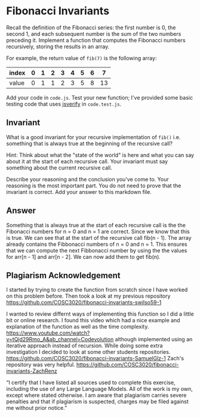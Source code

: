 # Fibonacci Invariants

Recall the definition of the Fibonacci series: the first number is 0, the second
1, and each subsequent number is the sum of the two numbers preceding it.
Implement a function that computes the Fibonacci numbers recursively, storing
the results in an array.

For example, the return value of `fib(7)` is the following array:

| index |  0  |  1  |  2  |  3  |  4  |  5  |  6  |  7  |
| ----- | --- | --- | --- | --- | --- | --- | --- | --- |
| value |  0  |  1  |  1  |  2  |  3  |  5  |  8  |  13 |

Add your code in `code.js`. Test your new function; I've provided some basic
testing code that uses [jsverify](https://jsverify.github.io/) in
`code.test.js`.

## Invariant

What is a good invariant for your recursive implementation of `fib()`
i.e. something that is always true at the beginning of the recursive call?

Hint: Think about what the "state of the world" is here and what you can say
about it at the start of each recursive call. Your invariant must say something
about the current recursive call.

Describe your reasoning and the conclusion you've come to. Your reasoning is the
most important part. You do not need to prove that the invariant is correct. Add
your answer to this markdown file.

## Answer

Something that is always true at the start of each recursive call is the the Fibonacci numbers for n = 0 and n = 1 are correct. Since we know that this is true. We can see that at the start of the recursive call fib(n - 1). The array already 
contains the Fibbonacci numbers of n = 0 and n = 1. This ensures that we can compute the next Fibbonacci number by using the the values for arr[n - 1] and arr[n - 2]. We can now add them to get fib(n). 

## Plagiarism Acknowledgement 
I started by trying to create the function from scratch since I have worked on this problem before.
Then took a look at my previous repository https://github.com/COSC3020/fibonacci-invariants-swilso59-1

I wanted to review differnt ways of implementing this function so I did a little bit or online research.
I found this video which had a nice example and explanation of the function as well as the time complexity.
https://www.youtube.com/watch?v=tQjd29Rmo_A&ab_channel=Codevolution
although implemented using an iterative approach instead of recursion.
While doing some extra investigation I decided to look at some other students repositories.
https://github.com/COSC3020/fibonacci-invariants-SamuelGlz-1
Zach's repository was very helpful.
https://github.com/COSC3020/fibonacci-invariants-ZachRenz

“I certify that I have listed all sources used to complete this exercise, including the use
of any Large Language Models. All of the work is my own, except where stated
otherwise. I am aware that plagiarism carries severe penalties and that if plagiarism is
suspected, charges may be filed against me without prior notice.”




